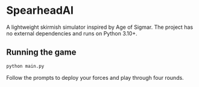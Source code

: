 # SpearheadAI

A lightweight skirmish simulator inspired by Age of Sigmar. The project has no external dependencies and runs on Python 3.10+.

## Running the game

```bash
python main.py
```

Follow the prompts to deploy your forces and play through four rounds.
